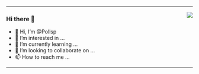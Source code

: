 <hr>

<img align="right" src="https://github-readme-stats.vercel.app/api?username=Pollsp&show_icons=true&theme=transparent" />

### Hi there  🌅
- 👋 Hi, I’m @Pollsp
- 👀 I’m interested in ...
- 🌱 I’m currently learning ...
- 💞️ I’m looking to collaborate on ...
- 📫 How to reach me ...

<hr>

<!---
Pollsp/Pollsp is a ✨ special ✨ repository because its `README.md` (this file) appears on your GitHub profile.
You can click the Preview link to take a look at your changes.
--->
